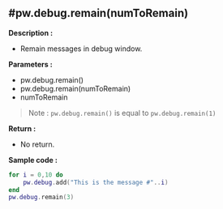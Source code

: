 #pw.debug.remain(numToRemain)
---

**Description :**

- Remain messages in debug window. 


**Parameters :**

- pw.debug.remain()
- pw.debug.remain(numToRemain)
- numToRemain

> Note : ```pw.debug.remain()``` is equal to ```pw.debug.remain(1)```

**Return :**
- No return.

**Sample code :**
```lua:pw_debug_remain.lua
for i = 0,10 do
	pw.debug.add("This is the message #"..i)
end
pw.debug.remain(3)
``` 